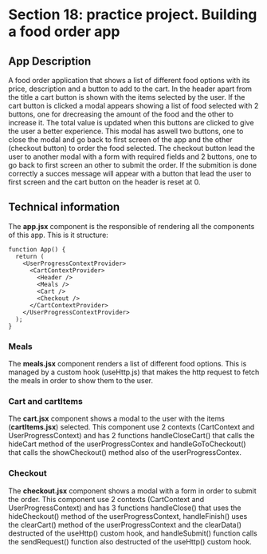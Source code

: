 # Section 18: practice project. Building a food order app

## App Description
A food order application that shows a list of different food options with its price, description and a button to add to the cart. In the header apart from the title a cart button is shown with the items selected by the user. If the cart button is clicked a modal appears showing a list of food selected with 2 buttons, one for drecreasing the amount of the food and the other to increase it. The total value is updated when this buttons are clicked to give the user a better experience. 
This modal has aswell two buttons, one to close the modal and go back to first screen of the app and the other (checkout button) to order the food selected. 
The checkout button lead the user to another modal with a form with required fields and 2 buttons, one to go back to first screen an other to submit the order. 
If the submition is done correctly a succes message will appear with a button that lead the user to first screen and the cart button on the header is reset at 0. 

## Technical information
The **app.jsx** component is the responsible of rendering all the components of this app. This is it structure:
~~~
function App() {
  return (
    <UserProgressContextProvider>
      <CartContextProvider>
        <Header />
        <Meals />
        <Cart />
        <Checkout />
      </CartContextProvider>
    </UserProgressContextProvider>
  );
}
~~~

### Meals
The **meals.jsx** component renders a list of different food options. This is managed by a custom hook (useHttp.js) that makes the http request to fetch the meals in order to show them to the user. 

### Cart and cartItems
The **cart.jsx** component shows a modal to the user with the items (**cartItems.jsx**) selected. This component use 2 contexts (CartContext and UserProgressContext) and has 2 functions handleCloseCart() that calls the hideCart method of the userProgressContex and handleGoToCheckout() that calls the showCheckout() method also of the userProgressContex.

### Checkout 
The **checkout.jsx** component shows a modal with a form in order to submit the order. This component use 2 contexts (CartContext and UserProgressContext) and has 3 functions handleClose() that uses the hideCheckout() method of the userProgressContext, handleFinish() uses the clearCart() method of the userProgressContext and the clearData() destructed of the useHttp() custom hook, and handleSubmit() function calls the sendRequest() function also destructed of the useHttp() custom hook. 
